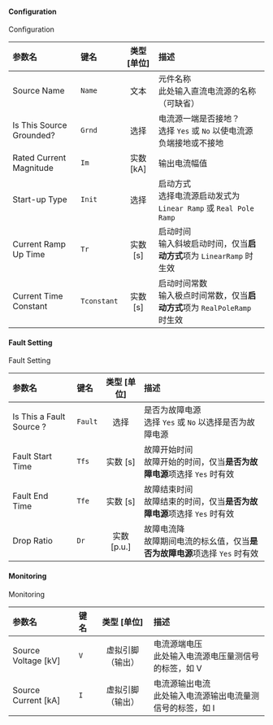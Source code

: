 <!--
DO NOT EDIT THIS FILE DIRECTLY.
This file is generated by tools/comp-docs.js.
All changes will be overwritten by regeneration.
-->

<slot class="model-parameters">

#### Configuration

Configuration

| 参数名 | 键名 | 类型 [单位] | 描述 |
|:------ |:---- |:-----------:|:---- |
| Source Name | `Name` | 文本 | 元件名称 <br/>此处输入直流电流源的名称（可缺省） |
| Is This Source Grounded? | `Grnd` | 选择 | 电流源一端是否接地？<br/> 选择 `Yes` 或 `No` 以使电流源负端接地或不接地 |
| Rated Current Magnitude | `Im` | 实数 [kA] | 输出电流幅值 |
| Start\-up Type | `Init` | 选择 | 启动方式 <br/> 选择电流源启动发式为 `Linear Ramp` 或 `Real Pole Ramp` |
| Current Ramp Up Time | `Tr` | 实数 [s] | 启动时间 <br/> 输入斜坡启动时间，仅当**启动方式**项为 `LinearRamp` 时生效 |
| Current Time Constant | `Tconstant` | 实数 [s] | 启动时间常数 <br/> 输入极点时间常数，仅当**启动方式**项为 `RealPoleRamp` 时生效 |

#### Fault Setting

Fault Setting

| 参数名 | 键名 | 类型 [单位] | 描述 |
|:------ |:---- |:-----------:|:---- |
| Is This a Fault Source ? | `Fault` | 选择 | 是否为故障电源 <br/> 选择 `Yes` 或 `No` 以选择是否为故障电源 |
| Fault Start Time | `Tfs` | 实数 [s] | 故障开始时间 <br/>故障开始的时间，仅当**是否为故障电源**项选择 `Yes` 时有效 |
| Fault End Time | `Tfe` | 实数 [s] | 故障结束时间 <br/>故障结束的时间，仅当**是否为故障电源**项选择 `Yes` 时有效 |
| Drop Ratio | `Dr` | 实数 [p\.u\.] | 故障电流降 <br/> 故障期间电流的标幺值，仅当**是否为故障电源**项选择 `Yes` 时有效 |

#### Monitoring

Monitoring

| 参数名 | 键名 | 类型 [单位] | 描述 |
|:------ |:---- |:-----------:|:---- |
| Source Voltage \[kV\] | `V` | 虚拟引脚（输出） | 电流源端电压 <br/> 此处输入电流源电压量测信号的标签，如 V |
| Source Current \[kA\] | `I` | 虚拟引脚（输出） | 电流源输出电流 <br/> 此处输入电流源输出电流量测信号的标签，如 I |


</slot>
